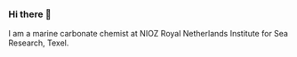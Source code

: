 ### Hi there 👋

I am a marine carbonate chemist at NIOZ Royal Netherlands Institute for Sea Research, Texel.
